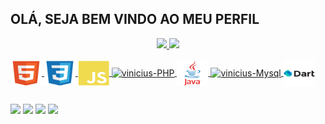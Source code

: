 ## OLÁ, SEJA BEM VINDO AO MEU PERFIL


<div align="center">
  <a href="https://github.com/Luyzao">
  <img height="150em" src="https://github-readme-stats.vercel.app/api?username=luyzao&show_icons=true&theme=midnight-purple&include_all_commits=true&count_private=true"/>
  <img height="150em" src="https://github-readme-stats.vercel.app/api/top-langs?username=luyzao&theme=midnight-purple&hide_border=true&layout=compact&langs_count=7"/>
</div>
  
 <div style="display: incline_block"><br>
  
    
<img align="center" alt="Rafa-HTML" height="40" width="50" src="https://raw.githubusercontent.com/devicons/devicon/master/icons/html5/html5-original.svg">
  <img align="center" alt="Rafa-CSS" height="40" width="50" src="https://raw.githubusercontent.com/devicons/devicon/master/icons/css3/css3-original.svg">
 <img align="center" alt="vinicius-Js" height="40" width="50" src="https://raw.githubusercontent.com/devicons/devicon/master/icons/javascript/javascript-plain.svg">
  <img align="center" alt="vinicius-PHP" height="40" width="50" src="https://cdn.jsdelivr.net/gh/devicons/devicon/icons/php/php-original.svg">   
            <img align="center" alt="vinicius-Java" height="40" width="50" src="https://raw.githubusercontent.com/devicons/devicon/master/icons/java/java-original-wordmark.svg">
  <img align="center" alt="vinicius-Mysql" height="40" width="50"src="https://cdn.jsdelivr.net/gh/devicons/devicon/icons/mysql/mysql-original-wordmark.svg">
  <img align="center" alt="vinicius-Dart" height="40" width="50" src="https://raw.githubusercontent.com/devicons/devicon/master/icons/dart/dart-original-wordmark.svg">
  </div>
  
  
  ##
<div> 
  <a href="https://instagram.com/Luyzaohp" target="_blank"><img src="https://img.shields.io/badge/-Instagram-%23E4405F?style=for-the-badge&logo=instagram&logoColor=white" target="_blank"></a>
 	<a href="https://www.twitch.tv/preajoga" target="_blank"><img src="https://img.shields.io/badge/Twitch-9146FF?style=for-the-badge&logo=twitch&logoColor=white" target="_blank"></a>
  <a href = "mailto:jhhhhhhh58@gmail.com"><img src="https://img.shields.io/badge/-Gmail-%23333?style=for-the-badge&logo=gmail&logoColor=white" target="_blank"></a>
  <a href="https://www.linkedin.com/in/luiz-gustavo-687b6721b/" target="_blank"><img src="https://img.shields.io/badge/-LinkedIn-%230077B5?style=for-the-badge&logo=linkedin&logoColor=white" target="_blank"></a> 
 

 
</div>
